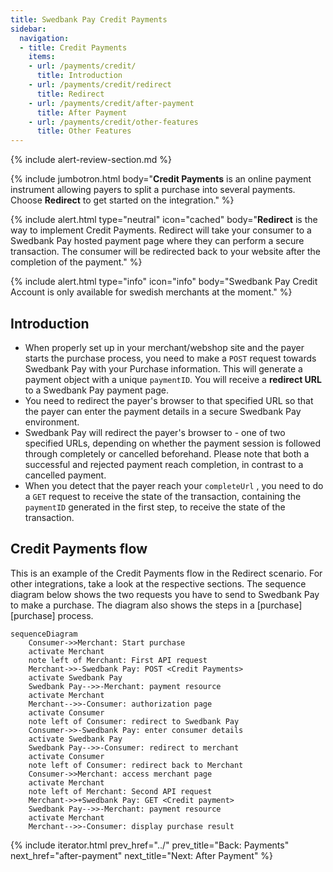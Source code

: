 ```yaml
---
title: Swedbank Pay Credit Payments
sidebar:
  navigation:
  - title: Credit Payments
    items:
    - url: /payments/credit/
      title: Introduction
    - url: /payments/credit/redirect
      title: Redirect
    - url: /payments/credit/after-payment
      title: After Payment
    - url: /payments/credit/other-features
      title: Other Features
---
```


{% include alert-review-section.md %}

{% include jumbotron.html body="**Credit Payments** is an online payment
                                instrument allowing payers to split a purchase
                                into several payments. Choose **Redirect**
                                to get started on the integration." %}

{% include alert.html type="neutral"
                      icon="cached"
                      body="**Redirect** is the way to implement Credit Payments.
                      Redirect will take your consumer to a Swedbank
                      Pay hosted payment page where they can perform a secure
                      transaction. The consumer will be redirected back to your
                      website after the completion of the payment." %}

{% include alert.html type="info"
                      icon="info"
                      body="Swedbank Pay Credit Account is only available for
                      swedish merchants at the moment." %}

## Introduction

* When properly set up in your merchant/webshop site and the payer starts the
  purchase process, you need to make a `POST` request towards Swedbank Pay with
  your Purchase information. This will generate a payment object with a unique
  `paymentID`. You will receive a **redirect URL** to a Swedbank Pay payment
  page.
* You need to redirect the payer's browser to that specified URL so that the
  payer can enter the payment details in a secure Swedbank Pay environment.
* Swedbank Pay will redirect the payer's browser to - one of two specified URLs,
  depending on whether the payment session is followed through completely or
  cancelled beforehand. Please note that both a successful and rejected payment
  reach completion, in contrast to a cancelled payment.
* When you detect that the payer reach your `completeUrl` , you need to do a
  `GET` request to receive the state of the transaction, containing the
  `paymentID` generated in the first step, to receive the state of the
  transaction.

## Credit Payments flow

This is an example of the Credit Payments flow in the Redirect scenario.
For other integrations, take a look at the respective sections.
The sequence diagram below shows the two requests you have to send to
Swedbank Pay to make a purchase. The diagram also
shows the steps in a [purchase][purchase] process.

```mermaid
sequenceDiagram
    Consumer->>Merchant: Start purchase
    activate Merchant
    note left of Merchant: First API request
    Merchant->>-Swedbank Pay: POST <Credit Payments>
    activate Swedbank Pay
    Swedbank Pay-->>-Merchant: payment resource
    activate Merchant
    Merchant-->>-Consumer: authorization page
    activate Consumer
    note left of Consumer: redirect to Swedbank Pay
    Consumer->>-Swedbank Pay: enter consumer details
    activate Swedbank Pay
    Swedbank Pay-->>-Consumer: redirect to merchant
    activate Consumer
    note left of Consumer: redirect back to Merchant
    Consumer->>Merchant: access merchant page
    activate Merchant
    note left of Merchant: Second API request
    Merchant->>+Swedbank Pay: GET <Credit payment>
    Swedbank Pay-->>-Merchant: payment resource
    activate Merchant
    Merchant-->>-Consumer: display purchase result
```

{% include iterator.html
        prev_href="../"
        prev_title="Back: Payments"
        next_href="after-payment"
        next_title="Next: After Payment" %}
